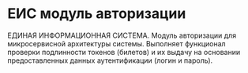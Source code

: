 # ЕИС модуль авторизации

ЕДИНАЯ ИНФОРМАЦИОННАЯ СИСТЕМА.
Модуль авторизации для микросервисной архитектуры системы.
Выполняет функционал проверки подлинности токенов (билетов) и их выдачу на основании предоставленных данных аутентификации (логин и пароль).